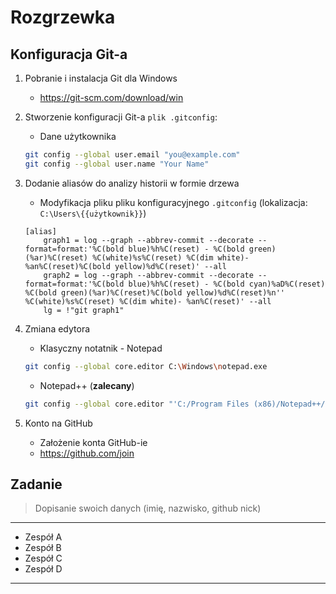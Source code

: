 # Rozgrzewka

## Konfiguracja Git-a

1. Pobranie i instalacja Git dla Windows
    * https://git-scm.com/download/win
1. Stworzenie konfiguracji Git-a `plik .gitconfig`:
	* Dane użytkownika
	```sh
	git config --global user.email "you@example.com"
	git config --global user.name "Your Name"
	```
1. Dodanie aliasów do analizy historii  w formie drzewa
	* Modyfikacja pliku pliku konfiguracyjnego `.gitconfig` (lokalizacja: `C:\Users\{{użytkownik}}`)
	```
	[alias]
		graph1 = log --graph --abbrev-commit --decorate --format=format:'%C(bold blue)%h%C(reset) - %C(bold green)(%ar)%C(reset) %C(white)%s%C(reset) %C(dim white)- %an%C(reset)%C(bold yellow)%d%C(reset)' --all
		graph2 = log --graph --abbrev-commit --decorate --format=format:'%C(bold blue)%h%C(reset) - %C(bold cyan)%aD%C(reset) %C(bold green)(%ar)%C(reset)%C(bold yellow)%d%C(reset)%n''          %C(white)%s%C(reset) %C(dim white)- %an%C(reset)' --all
		lg = !"git graph1"
	```
1. Zmiana edytora
    * Klasyczny notatnik - Notepad
    ```sh
    git config --global core.editor C:\Windows\notepad.exe
    ```
    * Notepad++ (**zalecany**)
    ```sh
    git config --global core.editor "'C:/Program Files (x86)/Notepad++/notepad++.exe' -multiInst -notabbar -nosession -noPlugin"
    ```
	
1. Konto na GitHub
	* Założenie konta GitHub-ie
	* https://github.com/join

## Zadanie

> Dopisanie swoich danych (imię, nazwisko, github nick)

---

* Zespół A
* Zespół B
* Zespół C
* Zespół D

---

